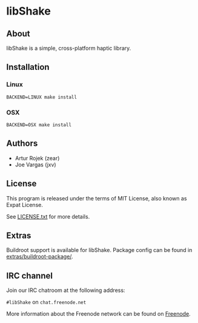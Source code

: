 libShake
========

About
-----
libShake is a simple, cross-platform haptic library.

Installation
------------

### Linux

```shell
BACKEND=LINUX make install
```

### OSX

```shell
BACKEND=OSX make install
```

Authors
-------
* Artur Rojek (zear)
* Joe Vargas (jxv)

License
-------
This program is released under the terms of MIT License, also known as Expat License.

See [LICENSE.txt](LICENSE.txt) for more details.

Extras
------
Buildroot support is available for libShake. Package config can be found in [extras/buildroot-package/](extras/buildroot-package/).

IRC channel
-----------
Join our IRC chatroom at the following address:

`#libShake` on `chat.freenode.net`

More information about the Freenode network can be found on [Freenode](https://freenode.net/).

